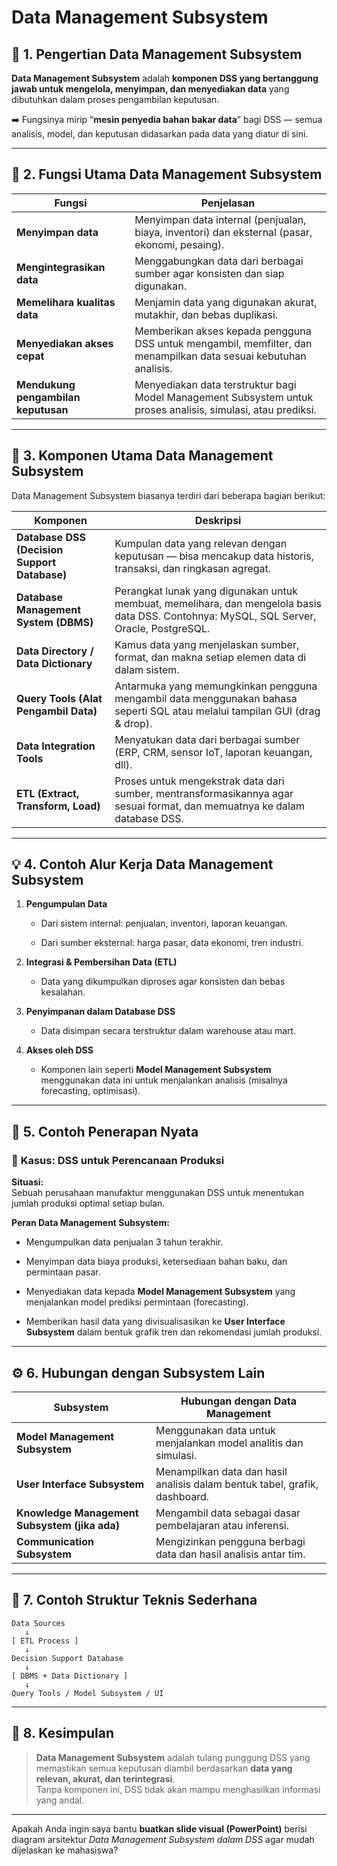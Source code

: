 # Data Management Subsystem


## 🧩 **1. Pengertian Data Management Subsystem**

**Data Management Subsystem** adalah **komponen DSS yang bertanggung jawab untuk mengelola, menyimpan, dan menyediakan data** yang dibutuhkan dalam proses pengambilan keputusan.

➡️ Fungsinya mirip “**mesin penyedia bahan bakar data**” bagi DSS — semua analisis, model, dan keputusan didasarkan pada data yang diatur di sini.

---

## 🧠 **2. Fungsi Utama Data Management Subsystem**

|Fungsi|Penjelasan|
|---|---|
|**Menyimpan data**|Menyimpan data internal (penjualan, biaya, inventori) dan eksternal (pasar, ekonomi, pesaing).|
|**Mengintegrasikan data**|Menggabungkan data dari berbagai sumber agar konsisten dan siap digunakan.|
|**Memelihara kualitas data**|Menjamin data yang digunakan akurat, mutakhir, dan bebas duplikasi.|
|**Menyediakan akses cepat**|Memberikan akses kepada pengguna DSS untuk mengambil, memfilter, dan menampilkan data sesuai kebutuhan analisis.|
|**Mendukung pengambilan keputusan**|Menyediakan data terstruktur bagi Model Management Subsystem untuk proses analisis, simulasi, atau prediksi.|

---

## 🧱 **3. Komponen Utama Data Management Subsystem**

Data Management Subsystem biasanya terdiri dari beberapa bagian berikut:

|Komponen|Deskripsi|
|---|---|
|**Database DSS (Decision Support Database)**|Kumpulan data yang relevan dengan keputusan — bisa mencakup data historis, transaksi, dan ringkasan agregat.|
|**Database Management System (DBMS)**|Perangkat lunak yang digunakan untuk membuat, memelihara, dan mengelola basis data DSS. Contohnya: MySQL, SQL Server, Oracle, PostgreSQL.|
|**Data Directory / Data Dictionary**|Kamus data yang menjelaskan sumber, format, dan makna setiap elemen data di dalam sistem.|
|**Query Tools (Alat Pengambil Data)**|Antarmuka yang memungkinkan pengguna mengambil data menggunakan bahasa seperti SQL atau melalui tampilan GUI (drag & drop).|
|**Data Integration Tools**|Menyatukan data dari berbagai sumber (ERP, CRM, sensor IoT, laporan keuangan, dll).|
|**ETL (Extract, Transform, Load)**|Proses untuk mengekstrak data dari sumber, mentransformasikannya agar sesuai format, dan memuatnya ke dalam database DSS.|

---

## 💡 **4. Contoh Alur Kerja Data Management Subsystem**

1. **Pengumpulan Data**
    
    - Dari sistem internal: penjualan, inventori, laporan keuangan.
        
    - Dari sumber eksternal: harga pasar, data ekonomi, tren industri.
        
2. **Integrasi & Pembersihan Data (ETL)**
    
    - Data yang dikumpulkan diproses agar konsisten dan bebas kesalahan.
        
3. **Penyimpanan dalam Database DSS**
    
    - Data disimpan secara terstruktur dalam warehouse atau mart.
        
4. **Akses oleh DSS**
    
    - Komponen lain seperti **Model Management Subsystem** menggunakan data ini untuk menjalankan analisis (misalnya forecasting, optimisasi).
        

---

## 🧪 **5. Contoh Penerapan Nyata**

### 🎯 **Kasus: DSS untuk Perencanaan Produksi**

**Situasi:**  
Sebuah perusahaan manufaktur menggunakan DSS untuk menentukan jumlah produksi optimal setiap bulan.

**Peran Data Management Subsystem:**

- Mengumpulkan data penjualan 3 tahun terakhir.
    
- Menyimpan data biaya produksi, ketersediaan bahan baku, dan permintaan pasar.
    
- Menyediakan data kepada **Model Management Subsystem** yang menjalankan model prediksi permintaan (forecasting).
    
- Memberikan hasil data yang divisualisasikan ke **User Interface Subsystem** dalam bentuk grafik tren dan rekomendasi jumlah produksi.
    

---

## ⚙️ **6. Hubungan dengan Subsystem Lain**

|Subsystem|Hubungan dengan Data Management|
|---|---|
|**Model Management Subsystem**|Menggunakan data untuk menjalankan model analitis dan simulasi.|
|**User Interface Subsystem**|Menampilkan data dan hasil analisis dalam bentuk tabel, grafik, dashboard.|
|**Knowledge Management Subsystem (jika ada)**|Mengambil data sebagai dasar pembelajaran atau inferensi.|
|**Communication Subsystem**|Mengizinkan pengguna berbagi data dan hasil analisis antar tim.|

---

## 🧾 **7. Contoh Struktur Teknis Sederhana**

```
Data Sources
   ↓
[ ETL Process ]
   ↓
Decision Support Database
   ↓
[ DBMS + Data Dictionary ]
   ↓
Query Tools / Model Subsystem / UI
```

---

## 🧩 **8. Kesimpulan**

> **Data Management Subsystem** adalah tulang punggung DSS yang memastikan semua keputusan diambil berdasarkan **data yang relevan, akurat, dan terintegrasi**.  
> Tanpa komponen ini, DSS tidak akan mampu menghasilkan informasi yang andal.

---

Apakah Anda ingin saya bantu **buatkan slide visual (PowerPoint)** berisi diagram arsitektur _Data Management Subsystem dalam DSS_ agar mudah dijelaskan ke mahasiswa?